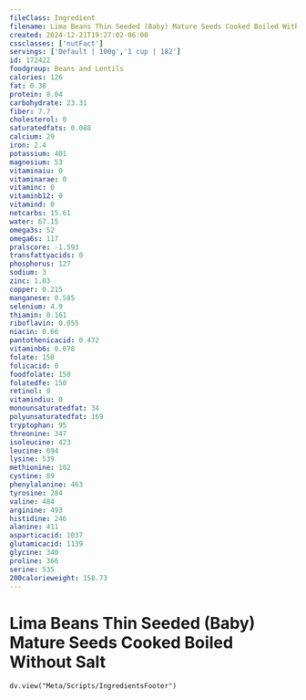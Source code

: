 ```yaml
---
fileClass: Ingredient
filename: Lima Beans Thin Seeded (Baby) Mature Seeds Cooked Boiled Without Salt
created: 2024-12-21T19:27:02-06:00
cssclasses: ['nutFact']
servings: ['Default | 100g','1 cup | 182']
id: 172422
foodgroup: Beans and Lentils
calories: 126
fat: 0.38
protein: 8.04
carbohydrate: 23.31
fiber: 7.7
cholesterol: 0
saturatedfats: 0.088
calcium: 29
iron: 2.4
potassium: 401
magnesium: 53
vitaminaiu: 0
vitaminarae: 0
vitaminc: 0
vitaminb12: 0
vitamind: 0
netcarbs: 15.61
water: 67.15
omega3s: 52
omega6s: 117
pralscore: -1.593
transfattyacids: 0
phosphorus: 127
sodium: 3
zinc: 1.03
copper: 0.215
manganese: 0.585
selenium: 4.9
thiamin: 0.161
riboflavin: 0.055
niacin: 0.66
pantothenicacid: 0.472
vitaminb6: 0.078
folate: 150
folicacid: 0
foodfolate: 150
folatedfe: 150
retinol: 0
vitamindiu: 0
monounsaturatedfat: 34
polyunsaturatedfat: 169
tryptophan: 95
threonine: 347
isoleucine: 423
leucine: 694
lysine: 539
methionine: 102
cystine: 89
phenylalanine: 463
tyrosine: 284
valine: 484
arginine: 493
histidine: 246
alanine: 411
asparticacid: 1037
glutamicacid: 1139
glycine: 340
proline: 366
serine: 535
200calorieweight: 158.73
---
```


# Lima Beans Thin Seeded (Baby) Mature Seeds Cooked Boiled Without Salt

```dataviewjs
dv.view("Meta/Scripts/IngredientsFooter")
```